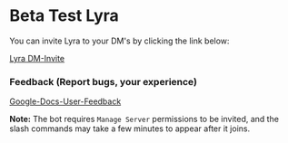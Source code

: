 # Beta Test Lyra

You can invite Lyra to your DM's by clicking the link below:

[Lyra DM-Invite](https://discord.com/oauth2/authorize?client_id=1385335501912932536&permissions=139586824256&integration_type=1&scope=bot+applications.commands)

### Feedback (Report bugs, your experience)
[Google-Docs-User-Feedback]()

**Note:** The bot requires `Manage Server` permissions to be invited, and the slash commands may take a few minutes to appear after it joins.
